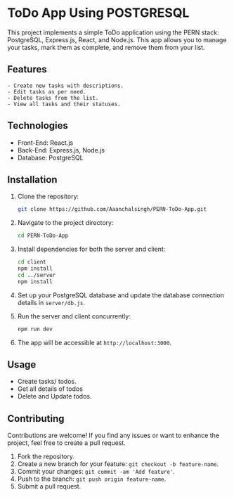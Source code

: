 
# ToDo App Using POSTGRESQL

This project implements a simple ToDo application using the PERN stack: PostgreSQL, Express.js, React, and Node.js. This app allows you to manage your tasks, mark them as complete, and remove them from your list.

## Features
```
- Create new tasks with descriptions.
- Edit tasks as per need.
- Delete tasks from the list.
- View all tasks and their statuses.
```
## Technologies

- Front-End: React.js
- Back-End: Express.js, Node.js
- Database: PostgreSQL

## Installation

1. Clone the repository:

   ```bash
   git clone https://github.com/Aaanchalsingh/PERN-ToDo-App.git
   ```

2. Navigate to the project directory:

   ```bash
   cd PERN-ToDo-App
   ```

3. Install dependencies for both the server and client:

   ```bash
   cd client
   npm install
   cd ../server
   npm install
   ```

4. Set up your PostgreSQL database and update the database connection details in `server/db.js`.

5. Run the server and client concurrently:

   ```bash
   npm run dev
   ```

6. The app will be accessible at `http://localhost:3000`.

## Usage

- Create tasks/ todos.
- Get all details of todos
- Delete and Update todos.


## Contributing

Contributions are welcome! If you find any issues or want to enhance the project, feel free to create a pull request.

1. Fork the repository.
2. Create a new branch for your feature: `git checkout -b feature-name`.
3. Commit your changes: `git commit -am 'Add feature'`.
4. Push to the branch: `git push origin feature-name`.
5. Submit a pull request.

